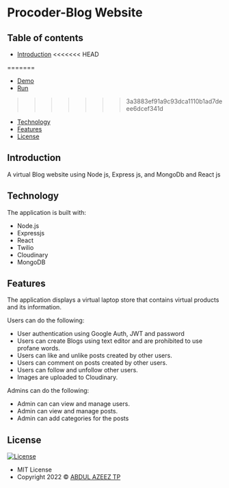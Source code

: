 # Procoder-Blog Website

## Table of contents

- [Introduction](#introduction)
<<<<<<< HEAD

=======
- [Demo](#demo)
- [Run](#run)
>>>>>>> 3a3883ef91a9c93dca1110b1ad7deee6dcef341d
- [Technology](#technology)
- [Features](#features)
- [License](#license)

## Introduction

A virtual Blog website using Node js, Express js, and MongoDb and React js



## Technology

The application is built with:

- Node.js 
- Expressjs
- React
- Twilio
- Cloudinary
- MongoDB


## Features

The application displays a virtual laptop store that contains virtual products and its information.

Users can do the following:

- User authentication using Google Auth, JWT  and password
- Users can create Blogs using text editor and are prohibited to use profane words.
- Users can like and unlike posts created by other users.
- Users  can comment on posts created by other users.
- Users can follow and unfollow other users.
- Images are uploaded to Cloudinary.


Admins can do the following:

- Admin can can view and manage users.
- Admin can view and manage posts.
- Admin can add categories for the posts


## License

[![License](https://img.shields.io/:License-MIT-blue.svg?style=flat-square)](http://badges.mit-license.org)

- MIT License
- Copyright 2022 © [ABDUL AZEEZ TP](https://github.com/AbdulAzeez002)

